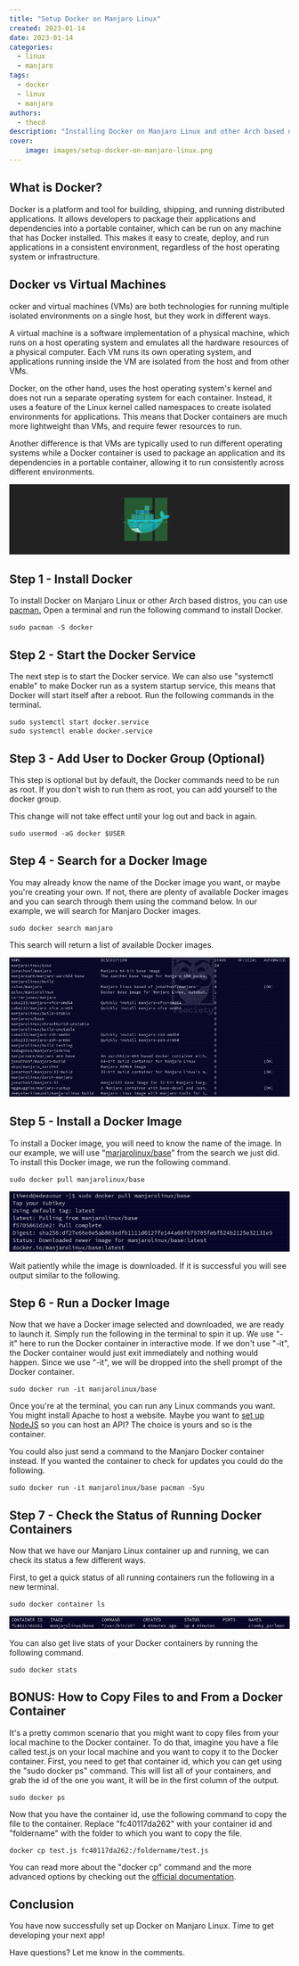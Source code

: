 ```yaml
---
title: "Setup Docker on Manjaro Linux"
created: 2023-01-14
date: 2023-01-14
categories: 
  - linux
  - manjaro
tags: 
  - docker
  - linux
  - manjaro
authors: 
  - thecd
description: "Installing Docker on Manjaro Linux and other Arch based distros is pretty simple. This quick guide will help you setup and use Docker."
cover:
    image: images/setup-docker-on-manjaro-linux.png
---
```


## What is Docker?

Docker is a platform and tool for building, shipping, and running distributed applications. It allows developers to package their applications and dependencies into a portable container, which can be run on any machine that has Docker installed. This makes it easy to create, deploy, and run applications in a consistent environment, regardless of the host operating system or infrastructure.

## Docker vs Virtual Machines

ocker and virtual machines (VMs) are both technologies for running multiple isolated environments on a single host, but they work in different ways.

A virtual machine is a software implementation of a physical machine, which runs on a host operating system and emulates all the hardware resources of a physical computer. Each VM runs its own operating system, and applications running inside the VM are isolated from the host and from other VMs.

Docker, on the other hand, uses the host operating system's kernel and does not run a separate operating system for each container. Instead, it uses a feature of the Linux kernel called namespaces to create isolated environments for applications. This means that Docker containers are much more lightweight than VMs, and require fewer resources to run.

Another difference is that VMs are typically used to run different operating systems while a Docker container is used to package an application and its dependencies in a portable container, allowing it to run consistently across different environments.

![Docker on Manjaro Linux](images/docker-on-manjaro-linux.png)

## Step 1 - Install Docker

To install Docker on Manjaro Linux or other Arch based distros, you can use [pacman.](https://credibledev.com/how-to-use-pacman-on-manjaro-linux/) Open a terminal and run the following command to install Docker.

```
sudo pacman -S docker
```

## Step 2 - Start the Docker Service

The next step is to start the Docker service. We can also use "systemctl enable" to make Docker run as a system startup service, this means that Docker will start itself after a reboot. Run the following commands in the terminal.

```
sudo systemctl start docker.service
sudo systemctl enable docker.service
```

## Step 3 - Add User to Docker Group (Optional)

This step is optional but by default, the Docker commands need to be run as root. If you don't wish to run them as root, you can add yourself to the docker group.

This change will not take effect until your log out and back in again.

```
sudo usermod -aG docker $USER
```

## Step 4 - Search for a Docker Image

You may already know the name of the Docker image you want, or maybe you're creating your own. If not, there are plenty of available Docker images and you can search through them using the command below. In our example, we will search for Manjaro Docker images.

```
sudo docker search manjaro
```

This search will return a list of available Docker images.

![Manjaro Docker image search](images/image-51.png)

## Step 5 - Install a Docker Image

To install a Docker image, you will need to know the name of the image. In our example, we will use "[marjarolinux/base](https://hub.docker.com/r/manjarolinux/base)" from the search we just did. To install this Docker image, we run the following command.

```
sudo docker pull manjarolinux/base
```

![install manjaro docker container](images/image-52.png)

Wait patiently while the image is downloaded. If it is successful you will see output similar to the following.

## Step 6 - Run a Docker Image

Now that we have a Docker image selected and downloaded, we are ready to launch it. Simply run the following in the terminal to spin it up. We use "-it" here to run the Docker container in interactive mode. If we don't use "-it", the Docker container would just exit immediately and nothing would happen. Since we use "-it", we will be dropped into the shell prompt of the Docker container.

```
sudo docker run -it manjarolinux/base
```

Once you're at the terminal, you can run any Linux commands you want. You might install Apache to host a website. Maybe you want to [set up NodeJS](https://credibledev.com/how-to-install-nodejs-on-manjaro-linux/) so you can host an API? The choice is yours and so is the container.

You could also just send a command to the Manjaro Docker container instead. If you wanted the container to check for updates you could do the following.

```
sudo docker run -it manjarolinux/base pacman -Syu
```

## Step 7 - Check the Status of Running Docker Containers

Now that we have our Manjaro Linux container up and running, we can check its status a few different ways.

First, to get a quick status of all running containers run the following in a new terminal.

```
sudo docker container ls
```

![docker container list](images/image-54.png)

You can also get live stats of your Docker containers by running the following command.

```
sudo docker stats
```

## BONUS: How to Copy Files to and From a Docker Container

It's a pretty common scenario that you might want to copy files from your local machine to the Docker container. To do that, imagine you have a file called test.js on your local machine and you want to copy it to the Docker container. First, you need to get that container id, which you can get using the "sudo docker ps" command. This will list all of your containers, and grab the id of the one you want, it will be in the first column of the output.

```
sudo docker ps
```

Now that you have the container id, use the following command to copy the file to the container. Replace "fc40117da262" with your container id and "foldername" with the folder to which you want to copy the file.

```
docker cp test.js fc40117da262:/foldername/test.js
```

You can read more about the "docker cp" command and the more advanced options by checking out the [official documentation](https://docs.docker.com/engine/reference/commandline/cp/).

## Conclusion

You have now successfully set up Docker on Manjaro Linux. Time to get developing your next app!

Have questions? Let me know in the comments.
